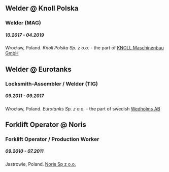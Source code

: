 ## Welder @ Knoll Polska
### Welder (MAG)
##### 10.2017 - 04.2019
Wrocław, Poland. _Knoll Polska Sp. z o.o._ - the part of [KNOLL Maschinenbau GmbH](https://www.knoll-mb.de/en/)


## Welder @ Eurotanks
### Locksmith-Assembler / Welder (TIG)
##### 09.2011 - 09.2017
Wrocław, Poland. _Eurotanks Sp. z o.o._ - the part of swedish [Wedholms AB](https://wedholms.com/pl/)


## Forklift Operator @ Noris
### Forklift Operator / Production Worker
##### 09.2010 - 07.2011
Jastrowie, Poland. [Noris Sp z o.o.](https://grzyby.com/)
